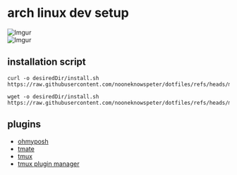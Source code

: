 # arch linux dev setup

![Imgur](https://imgur.com/3oX66rZ,gif)   
![Imgur](https://imgur.com/INQhcKH.png)

## installation script

```
curl -o desiredDir/install.sh https://raw.githubusercontent.com/nooneknowspeter/dotfiles/refs/heads/main/install/install.sh
```

```
wget -o desiredDir/install.sh https://raw.githubusercontent.com/nooneknowspeter/dotfiles/refs/heads/main/install/install.sh

```

## plugins

- [ohmyposh](https://github.com/jandedobbeleer/oh-my-posh)
- [tmate](https://github.com/tmate-io/tmate)
- [tmux](https://github.com/tmux/tmux)
- [tmux plugin manager](https://github.com/tmux-plugins/tpm?tab=readme-ov-file)
